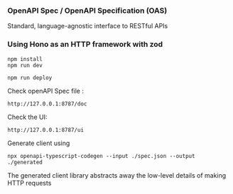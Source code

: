 ### OpenAPI Spec / OpenAPI Specification (OAS)
Standard, language-agnostic interface to RESTful APIs 

### Using Hono as an HTTP framework with zod 

```
npm install
npm run dev
```

```
npm run deploy
```

Check openAPI Spec file : 
```
http://127.0.0.1:8787/doc
```

Check the UI: 
```
http://127.0.0.1:8787/ui
```

Generate client using 
```
npx openapi-typescript-codegen --input ./spec.json --output ./generated
```
The generated client library abstracts away the low-level details of making HTTP requests
